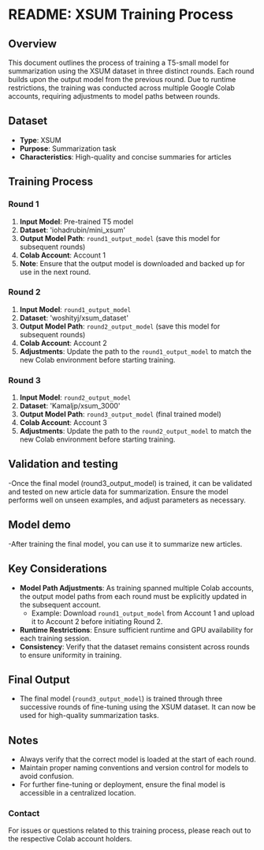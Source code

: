 # README: XSUM Training Process

## Overview
This document outlines the process of training a T5-small model for summarization using the XSUM dataset in three distinct rounds. Each round builds upon the output model from the previous round. Due to runtime restrictions, the training was conducted across multiple Google Colab accounts, requiring adjustments to model paths between rounds.

## Dataset
- **Type**: XSUM
- **Purpose**: Summarization task
- **Characteristics**: High-quality and concise summaries for articles

## Training Process
### Round 1
1. **Input Model**: Pre-trained T5 model
2. **Dataset**: 'iohadrubin/mini_xsum'
3. **Output Model Path**: `round1_output_model` (save this model for subsequent rounds)
4. **Colab Account**: Account 1
5. **Note**: Ensure that the output model is downloaded and backed up for use in the next round.

### Round 2
1. **Input Model**: `round1_output_model`
2. **Dataset**: 'woshityj/xsum_dataset'
3. **Output Model Path**: `round2_output_model` (save this model for subsequent rounds)
4. **Colab Account**: Account 2
5. **Adjustments**: Update the path to the `round1_output_model` to match the new Colab environment before starting training.

### Round 3
1. **Input Model**: `round2_output_model`
2. **Dataset**: 'Kamaljp/xsum_3000'
3. **Output Model Path**: `round3_output_model` (final trained model)
4. **Colab Account**: Account 3
5. **Adjustments**: Update the path to the `round2_output_model` to match the new Colab environment before starting training.

## Validation and testing
-Once the final model (round3_output_model) is trained, it can be validated and tested on new article data for summarization. Ensure the model performs well on unseen examples, and adjust parameters as necessary.

## Model demo
-After training the final model, you can use it to summarize new articles.

## Key Considerations
- **Model Path Adjustments**: As training spanned multiple Colab accounts, the output model paths from each round must be explicitly updated in the subsequent account.
  - Example: Download `round1_output_model` from Account 1 and upload it to Account 2 before initiating Round 2.
- **Runtime Restrictions**: Ensure sufficient runtime and GPU availability for each training session.
- **Consistency**: Verify that the dataset remains consistent across rounds to ensure uniformity in training.

## Final Output
- The final model (`round3_output_model`) is trained through three successive rounds of fine-tuning using the XSUM dataset. It can now be used for high-quality summarization tasks.

## Notes
- Always verify that the correct model is loaded at the start of each round.
- Maintain proper naming conventions and version control for models to avoid confusion.
- For further fine-tuning or deployment, ensure the final model is accessible in a centralized location.

### Contact
For issues or questions related to this training process, please reach out to the respective Colab account holders.

